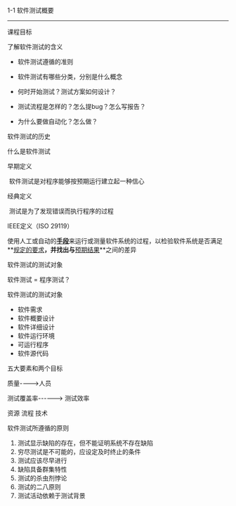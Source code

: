 1-1 软件测试概要

----

课程目标

了解软件测试的含义

* 软件测试遵循的准则
* 软件测试有哪些分类，分别是什么概念

* 何时开始测试？测试方案如何设计？
* 测试流程是怎样的？怎么提bug？怎么写报告？
* 为什么要做自动化？怎么做？

软件测试的历史

什么是软件测试

早期定义

​    软件测试是对程序能够按预期运行建立起一种信心

经典定义

​    测试是为了发现错误而执行程序的过程

IEEE定义（ISO 29119）

​    使用人工或自动的<u>**手段**</u>来运行或测量软件系统的过程，以检验软件系统是否满足**<u>规定的要求</u>**，并找出与**<u>预期结果</u>**之间的差异

 

软件测试的测试对象

软件测试 = 程序测试？

软件测试的测试对象

* 软件需求
* 软件概要设计
* 软件详细设计
* 软件运行环境
* 可运行程序
* 软件源代码

五大要素和两个目标

质量---->人员

测试覆盖率------> 测试效率

资源        流程         技术

软件测试所遵循的原则

1. 测试显示缺陷的存在，但不能证明系统不存在缺陷
2. 穷尽测试是不可能的，应设定及时终止的条件
3. 测试应该尽早进行
4. 缺陷具备群集特性
5. 测试的杀虫剂悖论
6. 测试的二八原则
7. 测试活动依赖于测试背景



  

























